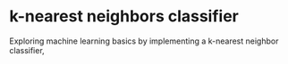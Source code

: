 # k-nearest neighbors classifier
Exploring machine learning basics by implementing a k-nearest neighbor classifier,

